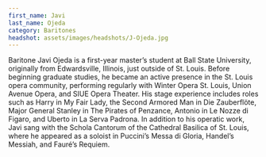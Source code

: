 ```yaml
---
first_name: Javi
last_name: Ojeda
category: Baritones
headshot: assets/images/headshots/J-Ojeda.jpg
---
```


Baritone Javi Ojeda is a first-year master’s student at Ball State University, originally from Edwardsville, Illinois, just outside of St. Louis. Before beginning graduate studies, he became an active presence in the St. Louis opera community, performing regularly with Winter Opera St. Louis, Union Avenue Opera, and SIUE Opera Theater. His stage experience includes roles such as Harry in My Fair Lady, the Second Armored Man in Die Zauberflöte, Major General Stanley in The Pirates of Penzance, Antonio in Le Nozze di Figaro, and Uberto in La Serva Padrona. In addition to his operatic work, Javi sang with the Schola Cantorum of the Cathedral Basilica of St. Louis, where he appeared as a soloist in Puccini’s Messa di Gloria, Handel’s Messiah, and Fauré’s Requiem.

